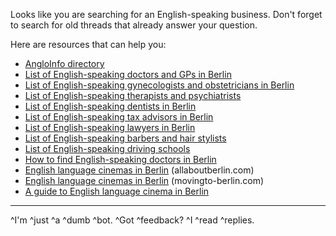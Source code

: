 Looks like you are searching for an English-speaking business. Don't forget to search for old threads that already answer your question.

Here are resources that can help you:

* [AngloInfo directory](https://www.angloinfo.com/berlin/directory)
* [List of English-speaking doctors and GPs in Berlin](https://allaboutberlin.com/guides/english-speaking-doctors-berlin)
* [List of English-speaking gynecologists and obstetricians in Berlin](https://allaboutberlin.com/guides/english-speaking-gynecologists-berlin)
* [List of English-speaking therapists and psychiatrists](https://allaboutberlin.com/guides/english-speaking-psychiatrists-psychotherapists-berlin)
* [List of English-speaking dentists in Berlin](https://allaboutberlin.com/guides/list-of-english-speaking-dentists-in-berlin)
* [List of English-speaking tax advisors in Berlin](https://allaboutberlin.com/guides/english-speaking-steuerberater-berlin)
* [List of English-speaking lawyers in Berlin](https://allaboutberlin.com/guides/english-speaking-lawyers-berlin)
* [List of English-speaking barbers and hair stylists](https://allaboutberlin.com/guides/hairdressers-hairstylists-barbers-berlin)
* [List of English-speaking driving schools](https://allaboutberlin.com/guides/english-driving-schools-in-berlin)
* [How to find English-speaking doctors in Berlin](https://allaboutberlin.com/guides/how-to-find-english-speaking-medical-professionals-in-berlin)
* [English language cinemas in Berlin](https://allaboutberlin.com/guides/english-cinemas-berlin) (allaboutberlin.com)
* [English language cinemas in Berlin](https://www.movingto-berlin.com/best-english-cinemas-berlin/) (movingto-berlin.com)
* [A guide to English language cinema in Berlin](http://www.iheartberlin.de/2016/03/14/a-guide-to-english-language-cinema-in-berlin/)

----

^I'm ^just ^a ^dumb ^bot. ^Got ^feedback? ^I ^read ^replies.